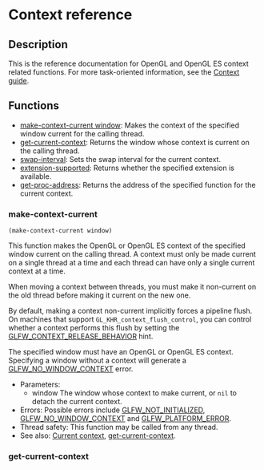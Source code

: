 # Context reference

## Description

This is the reference documentation for OpenGL and OpenGL ES context related functions. For more task-oriented 
information, see the [Context guide](https://www.glfw.org/docs/latest/context_guide.html).

## Functions


* [make-context-current window](https://hectarea1996.github.io/cl-glfw/context.html#make-context-current): Makes the context of the specified window current for the calling thread.
* [get-current-context](https://hectarea1996.github.io/cl-glfw/context.html#get-current-context): Returns the window whose context is current on the calling thread.
* [swap-interval](https://hectarea1996.github.io/cl-glfw/context.html#swap-interval): Sets the swap interval for the current context.
* [extension-supported](https://hectarea1996.github.io/cl-glfw/context.html#extension-supported): Returns whether the specified extension is available.
* [get-proc-address](https://hectarea1996.github.io/cl-glfw/context.html#get-proc-address): Returns the address of the specified function for the current context.


### make-context-current

```
(make-context-current window)
```

This function makes the OpenGL or OpenGL ES context of the specified window current on the calling thread. 
A context must only be made current on a single thread at a time and each thread can have only a single current context at a time.

When moving a context between threads, you must make it non-current on the old thread before making it current on the new one.

By default, making a context non-current implicitly forces a pipeline flush. On machines that support `GL_KHR_context_flush_control`, 
you can control whether a context performs this flush by setting the [GLFW_CONTEXT_RELEASE_BEHAVIOR](https://www.glfw.org/docs/latest/window_guide.html#GLFW_CONTEXT_RELEASE_BEHAVIOR_hint) hint.

The specified window must have an OpenGL or OpenGL ES context. Specifying a window without a context will generate a [GLFW_NO_WINDOW_CONTEXT](https://www.glfw.org/docs/latest/group__errors.html#gacff24d2757da752ae4c80bf452356487) error.

* Parameters:
  * window The window whose context to make current, or `nil` to detach the current context.
* Errors: Possible errors include [GLFW_NOT_INITIALIZED](https://www.glfw.org/docs/latest/group__errors.html#ga2374ee02c177f12e1fa76ff3ed15e14a), [GLFW_NO_WINDOW_CONTEXT](https://www.glfw.org/docs/latest/group__errors.html#gacff24d2757da752ae4c80bf452356487) and [GLFW_PLATFORM_ERROR](https://www.glfw.org/docs/latest/group__errors.html#gad44162d78100ea5e87cdd38426b8c7a1).
* Thread safety: This function may be called from any thread.
* See also: [Current context](https://www.glfw.org/docs/latest/context_guide.html#context_current), [get-current-context](https://hectarea1996.github.io/cl-glfw/context.html#get-current-context).

### get-current-context


